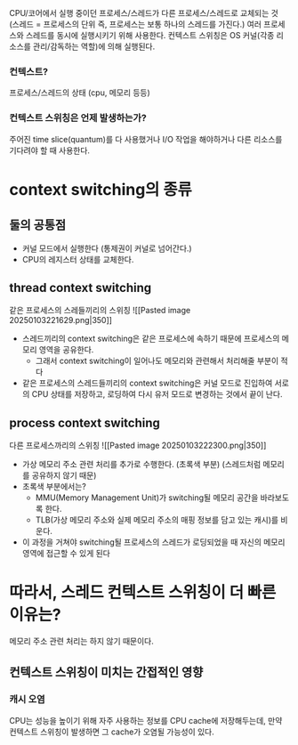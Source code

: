CPU/코어에서 실행 중이던 프로세스/스레드가 다른 프로세스/스레드로 교체되는 것 (스레드 = 프로세스의 단위 즉, 프로세스는 보통 하나의 스레드를 가진다.)
여러 프로세스와 스레드를 동시에 실행시키기 위해 사용한다.
컨텍스트 스위칭은 OS 커널(각종 리소스를 관리/감독하는 역할)에 의해 실행된다.
### 컨텍스트?
프로세스/스레드의 상태 (cpu, 메모리 등등)
### 컨텍스트 스위칭은 언제 발생하는가?
주어진 time slice(quantum)를 다 사용했거나 I/O 작업을 해야하거나 다른 리소스를 기다려야 할 때 사용한다.
# context switching의 종류
## 둘의 공통점 
- 커널 모드에서 실행한다 (통제권이 커널로 넘어간다.)
- CPU의 레지스터 상태를 교체한다.
## thread context switching
같은 프로세스의 스레들끼리의 스위칭
![[Pasted image 20250103221629.png|350]]
- 스레드끼리의 context switching은 같은 프로세스에 속하기 때문에 프로세스의 메모리 영역을 공유한다. 
	- 그래서 context switching이 일어나도 메모리와 관련해서 처리해줄 부분이 적다
- 같은 프로세스의 스레드들끼리의 context switching은 커널 모드로 진입하여 서로의 CPU 상태를 저장하고, 로딩하여 다시 유저 모드로 변경하는 것에서 끝이 난다.
## process context switching
다른 프로세스까리의 스위칭
![[Pasted image 20250103222300.png|350]]
- 가상 메모리 주소 관련 처리를 추가로 수행한다. (초록색 부분) (스레드처럼 메모리를 공유하지 않기 때문)
- 초록색 부분에서는?
	- MMU(Memory Management Unit)가 switching될 메모리 공간을 바라보도록 한다.
	- TLB(가상 메모리 주소와 실제 메모리 주소의 매핑 정보를 담고 있는 캐시)를 비운다.
- 이 과정을 거쳐야 switching될 프로세스의 스레드가 로딩되었을 때 자신의 메모리 영역에 접근할 수 있게 된다
# 따라서, 스레드 컨텍스트 스위칭이 더 빠른 이유는?
메모리 주소 관련 처리는 하지 않기 때문이다.
## 컨텍스트 스위칭이 미치는 간접적인 영향
### 캐시 오염
CPU는 성능을 높이기 위해 자주 사용하는 정보를 CPU cache에 저장해두는데, 만약 컨텍스트 스위칭이 발생하면 그 cache가 오염될 가능성이 있다.